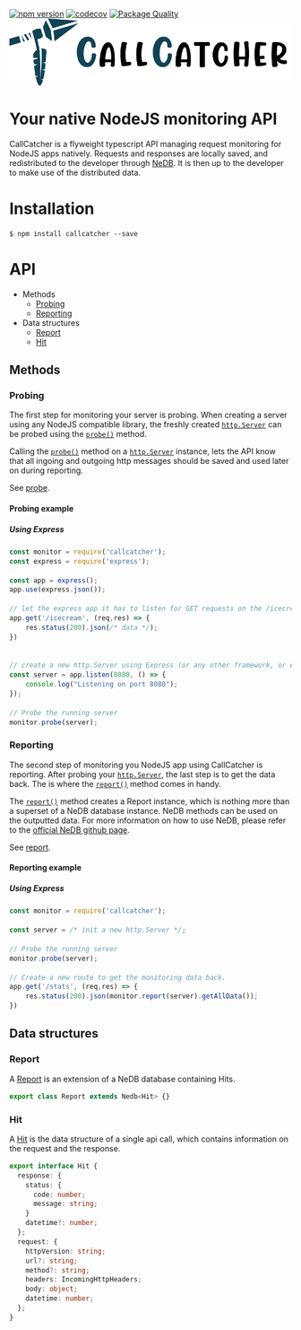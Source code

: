 [![npm version](https://badge.fury.io/js/callcatcher.svg)](https://badge.fury.io/js/callcatcher)
[![codecov](https://codecov.io/gh/PaulEvans8669/callcatcher/branch/main/graph/badge.svg?token=9drZXADeaY)](https://codecov.io/gh/PaulEvans8669/callcatcher)
[![Package Quality](https://packagequality.com/shield/callcatcher.svg)](https://packagequality.com/#?package=callcatcher)
![CallCatcher](callcatcher.png)

# Your native NodeJS monitoring API


CallCatcher is a flyweight typescript API managing request monitoring for NodeJS apps natively. 
Requests and responses are locally saved, and redistributed to the developer through [NeDB](https://github.com/louischatriot/nedb).
It is then up to the developer to make use of the distributed data.

# Installation

```shell
$ npm install callcatcher --save
```

# API

- Methods
    - [Probing](#probing)
    - [Reporting](#reporting)
- Data structures
    - [Report](#report)
    - [Hit](#hit)

## Methods

### <a name="probing"></a> Probing

The first step for monitoring your server is probing. When creating a server using any NodeJS compatible library, 
the freshly created [`http.Server`](https://nodejs.org/api/http.html#http_class_http_server) can be probed using the [`probe()`](src/lib/probe.ts) method.

Calling the [`probe()`](src/lib/probe.ts) method on a [`http.Server`](https://nodejs.org/api/http.html#http_class_http_server) instance,
lets the API know that all ingoing and outgoing http messages should be saved and used later on during reporting.

See [probe](src/lib/probe.ts).

#### Probing example

##### Using Express
```javascript
const monitor = require('callcatcher');
const express = require('express');

const app = express();
app.use(express.json());

// let the express app it has to listen for GET requests on the /icecream route
app.get('/icecream', (req,res) => {
    res.status(200).json(/* data */);
})


// create a new http.Server using Express (or any other framework, or even none...)
const server = app.listen(8080, () => {
    console.log("Listening on port 8080");
});

// Probe the running server
monitor.probe(server);
```


### <a name="reporting"></a> Reporting

The second step of monitoring you NodeJS app using CallCatcher is reporting. After probing your [`http.Server`](https://nodejs.org/api/http.html#http_class_http_server),
the last step is to get the data back. The is where the [`report()`](src/lib/report.ts) method comes in handy.

The [`report()`](src/lib/report.ts) method creates a Report instance, which is nothing more than a superset of a NeDB database instance.
NeDB methods can be used on the outputted data. For more information on how to use NeDB, please refer to the [official NeDB github page](https://github.com/louischatriot/nedb).

See [report](src/lib/report.ts).
#### Reporting example

##### Using Express
```javascript
const monitor = require('callcatcher');

const server = /* init a new http.Server */;

// Probe the running server
monitor.probe(server);

// Create a new route to get the monitoring data back.
app.get('/stats', (req,res) => {
    res.status(200).json(monitor.report(server).getAllData());
})
```

## Data structures

### <a name="report"></a> Report

A [Report](src/models/report.ts) is an extension of a NeDB database containing Hits.

```typescript
export class Report extends Nedb<Hit> {}
```

### <a name="hit"></a> Hit

A [Hit](src/models/hit.ts) is the data structure of a single api call, which contains information on the request and the response.

```typescript
export interface Hit {
  response: {
    status: {
      code: number;
      message: string;
    }
    datetime?: number;
  };
  request: {
    httpVersion: string;
    url?: string;
    method?: string;
    headers: IncomingHttpHeaders;
    body: object;
    datetime: number;
  };
}
```
